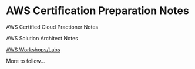 # AWS Certification Preparation Notes

AWS Certified Cloud Practioner Notes

AWS Solution Architect Notes

[AWS Workshops/Labs](https://start.me/p/1kjb2D/new-page)

More to follow...
